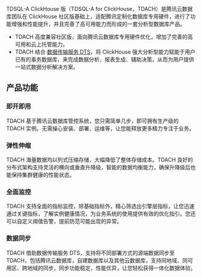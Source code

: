 
TDSQL-A ClickHouse 版（TDSQL-A for ClickHouse，TDACH）是腾讯云数据库团队在 ClickHouse 社区版基础上，适配腾讯定制化数据库专用硬件，进行了功能增强和性能提升，并且完善了高可用能力而形成的一套分析型数据库产品。

- TDACH 高度兼容社区版，面向腾讯云数据库专用硬件优化，增加了完善的高可用和云上托管能力。
- TDACH 结合 [数据传输服务 DTS](https://cloud.tencent.com/document/product/571)，将 ClickHouse 强大分析型能力赋能于用户已有的事务数据库，来完成数据分析、报表生成、辅助决策，从而为用户提供一站式数据分析解决方案。

## 产品功能
### 即开即用
TDACH 基于腾讯云数据库管控系统，您只需简单几步，即可拥有生产级的 TDACH 实例。无需操心安装、部署、运维等，让您能释放更多精力专注于业务。

### 弹性伸缩
TDACH 海量数据均以列式压缩存储，大幅降低了整体存储成本。TDACH 良好的分布式架构支持灵活的横向或垂直升降级，智能的数据均衡能力，确保升降级后也能保持集群健康的性能状态。

### 全面监控
TDACH 支持全面的指标监控，除基础指标外，精心筛选出引擎层指标，让您迅速通过关键指标，了解实例健康情况，为业务系统的使用提供有效的优化指引。您还可以自定义阈值告警，提前防范可能出现的异常。

### 数据同步
TDACH 借助数据传输服务 DTS，支持将不同部署方式的源端数据同步至 TDACH，包括腾讯云数据库，自建数据库以及其他云数据库，支持同地域、同可用区、跨地域的同步，同步功能稳定，性能优异，让您轻松获得一体化数据体验。

